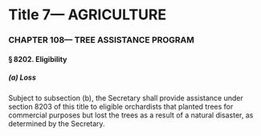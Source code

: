 
# Title 7— AGRICULTURE
### CHAPTER 108— TREE ASSISTANCE PROGRAM
#### § 8202. Eligibility
##### (a) Loss

Subject to subsection (b), the Secretary shall provide assistance under section 8203 of this title to eligible orchardists that planted trees for commercial purposes but lost the trees as a result of a natural disaster, as determined by the Secretary.
